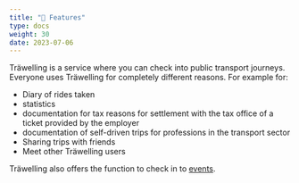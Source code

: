```yaml
---
title: "📄 Features"
type: docs
weight: 30
date: 2023-07-06
---
```


Träwelling is a service where you can check into public transport journeys.
Everyone uses Träwelling for completely different reasons.
For example for:

- Diary of rides taken
- statistics
- documentation for tax reasons for settlement with the tax office of a ticket provided by the employer
- documentation of self-driven trips for professions in the transport sector
- Sharing trips with friends
- Meet other Träwelling users

Träwelling also offers the function to check in to [events](/features/events).